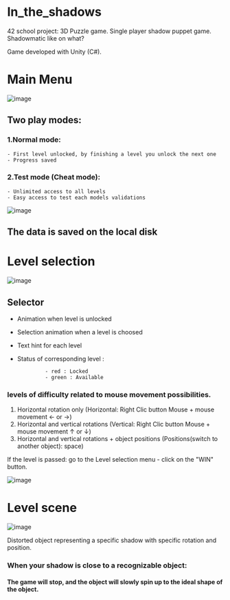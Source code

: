 # In_the_shadows

42 school project: 3D Puzzle game. Single player shadow puppet game. Shadowmatic like on what?

Game developed with Unity (C#).

# Main Menu

![image](https://user-images.githubusercontent.com/51932861/188350755-334bb066-6fe4-4f9e-9e99-3aa0e6fcbfdc.png)

## Two play modes:
  ### 1.Normal mode:
    - First level unlocked, by finishing a level you unlock the next one
    - Progress saved
  ### 2.Test mode (Cheat mode):
    - Unlimited access to all levels
    - Easy access to test each models validations
![image](https://user-images.githubusercontent.com/51932861/188354351-84ee2698-89b1-4e83-a3d6-f8811905b038.png)

## The data is saved on the local disk

# Level selection

![image](https://user-images.githubusercontent.com/51932861/188350858-5f747168-c13d-4f4b-aee6-564d25d5249c.png)

## Selector
  - Animation when level is unlocked
  - Selection animation when a level is choosed
  - Text hint for each level
  - Status of corresponding level :

                 - red : Locked
                 - green : Available

### levels of difficulty related to mouse movement possibilities.

  1. Horizontal rotation only (Horizontal:  Right Clic button Mouse  + mouse movement ← or →)
  2. Horizontal and vertical rotations (Vertical: Right Clic button Mouse + mouse movement ↑ or ↓)
  3. Horizontal and vertical rotations + object positions (Positions(switch to another object): space)

If the level is passed: go to the Level selection menu - click on the "WIN" button.

![image](https://user-images.githubusercontent.com/51932861/188352402-e4095242-5d89-4d3e-aef0-7c9cab6f94da.png)

# Level scene

![image](https://user-images.githubusercontent.com/51932861/188352887-32d14099-d094-4ac7-aba7-0247ef8b6dc0.png)

Distorted object representing a specific shadow with specific rotation and position.


### When your shadow is close to a recognizable object: 
#### The game will stop, and the object will slowly spin up to the ideal shape of the object.
